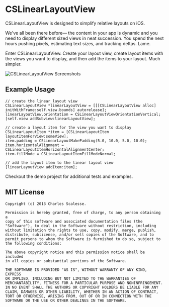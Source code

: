 CSLinearLayoutView
=============

CSLinearLayoutView is designed to simplify relative layouts on iOS. 

We've all been there before— the content in your app is dynamic and you need to display different sized views in neat succession. You spend the next hours pushing pixels, estimating text sizes, and tracking deltas. Lame.

Enter CSLinearLayoutView. Create your layout view, create layout items with the views you want to display, and then add the items to your layout. Much simpler.

![CSLinearLayoutView Screenshots](http://i.imgur.com/lob9ia1.jpg)

Example Usage
---------
	// create the linear layout view
	CSLinearLayoutView *linearLayoutView = [[[CSLinearLayoutView alloc] initWithFrame:self.view.bounds] autorelease];
    linearLayoutView.orientation = CSLinearLayoutViewOrientationVertical;
    [self.view addSubview:linearLayoutView];
    
    // create a layout item for the view you want to display
    CSLinearLayoutItem *item = [CSLinearLayoutItem layoutItemForView:someView];
    item.padding = CSLinearLayoutMakePadding(5.0, 10.0, 5.0, 10.0);
    item.horizontalAlignment = CSLinearLayoutItemHorizontalAlignmentCenter;
    item.fillMode = CSLinearLayoutItemFillModeNormal;
    
    // add the layout item to the linear layout view
    [linearLayoutView addItem:item];

Checkout the demo project for additional tests and examples.

MIT License
-----------
    Copyright (c) 2013 Charles Scalesse.

    Permission is hereby granted, free of charge, to any person obtaining a
    copy of this software and associated documentation files (the
    "Software"), to deal in the Software without restriction, including
    without limitation the rights to use, copy, modify, merge, publish,
    distribute, sublicense, and/or sell copies of the Software, and to
    permit persons to whom the Software is furnished to do so, subject to
    the following conditions:

    The above copyright notice and this permission notice shall be included
    in all copies or substantial portions of the Software.

    THE SOFTWARE IS PROVIDED "AS IS", WITHOUT WARRANTY OF ANY KIND, EXPRESS
    OR IMPLIED, INCLUDING BUT NOT LIMITED TO THE WARRANTIES OF
    MERCHANTABILITY, FITNESS FOR A PARTICULAR PURPOSE AND NONINFRINGEMENT.
    IN NO EVENT SHALL THE AUTHORS OR COPYRIGHT HOLDERS BE LIABLE FOR ANY
    CLAIM, DAMAGES OR OTHER LIABILITY, WHETHER IN AN ACTION OF CONTRACT,
    TORT OR OTHERWISE, ARISING FROM, OUT OF OR IN CONNECTION WITH THE
    SOFTWARE OR THE USE OR OTHER DEALINGS IN THE SOFTWARE.